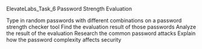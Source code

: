ElevateLabs_Task_6
Password Strength Evaluation

Type in random passwords with different combinations on a password strength checker tool
Find the evaluation result of those passwords
Analyze the result of the evaluation
Research the common password attacks
Explain how the password complexity affects security
